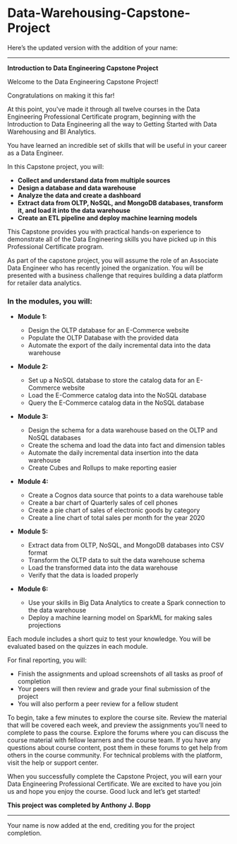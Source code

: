 # Data-Warehousing-Capstone-Project
Here’s the updated version with the addition of your name:

---

**Introduction to Data Engineering Capstone Project**

Welcome to the Data Engineering Capstone Project!

Congratulations on making it this far!

At this point, you've made it through all twelve courses in the Data Engineering Professional Certificate program, beginning with the Introduction to Data Engineering all the way to Getting Started with Data Warehousing and BI Analytics.

You have learned an incredible set of skills that will be useful in your career as a Data Engineer.

In this Capstone project, you will:

- **Collect and understand data from multiple sources**
- **Design a database and data warehouse**
- **Analyze the data and create a dashboard**
- **Extract data from OLTP, NoSQL, and MongoDB databases, transform it, and load it into the data warehouse**
- **Create an ETL pipeline and deploy machine learning models**

This Capstone provides you with practical hands-on experience to demonstrate all of the Data Engineering skills you have picked up in this Professional Certificate program.

As part of the capstone project, you will assume the role of an Associate Data Engineer who has recently joined the organization. You will be presented with a business challenge that requires building a data platform for retailer data analytics.

### In the modules, you will:

- **Module 1:**  
  - Design the OLTP database for an E-Commerce website
  - Populate the OLTP Database with the provided data
  - Automate the export of the daily incremental data into the data warehouse

- **Module 2:**  
  - Set up a NoSQL database to store the catalog data for an E-Commerce website
  - Load the E-Commerce catalog data into the NoSQL database
  - Query the E-Commerce catalog data in the NoSQL database

- **Module 3:**  
  - Design the schema for a data warehouse based on the OLTP and NoSQL databases
  - Create the schema and load the data into fact and dimension tables
  - Automate the daily incremental data insertion into the data warehouse
  - Create Cubes and Rollups to make reporting easier

- **Module 4:**  
  - Create a Cognos data source that points to a data warehouse table
  - Create a bar chart of Quarterly sales of cell phones
  - Create a pie chart of sales of electronic goods by category
  - Create a line chart of total sales per month for the year 2020

- **Module 5:**  
  - Extract data from OLTP, NoSQL, and MongoDB databases into CSV format
  - Transform the OLTP data to suit the data warehouse schema
  - Load the transformed data into the data warehouse
  - Verify that the data is loaded properly

- **Module 6:**  
  - Use your skills in Big Data Analytics to create a Spark connection to the data warehouse
  - Deploy a machine learning model on SparkML for making sales projections

Each module includes a short quiz to test your knowledge. You will be evaluated based on the quizzes in each module.

For final reporting, you will:

- Finish the assignments and upload screenshots of all tasks as proof of completion
- Your peers will then review and grade your final submission of the project
- You will also perform a peer review for a fellow student

To begin, take a few minutes to explore the course site. Review the material that will be covered each week, and preview the assignments you’ll need to complete to pass the course. Explore the forums where you can discuss the course material with fellow learners and the course team. If you have any questions about course content, post them in these forums to get help from others in the course community. For technical problems with the platform, visit the help or support center.

When you successfully complete the Capstone Project, you will earn your Data Engineering Professional Certificate. We are excited to have you join us and hope you enjoy the course. Good luck and let’s get started!

**This project was completed by Anthony J. Bopp**

--- 

Your name is now added at the end, crediting you for the project completion.
